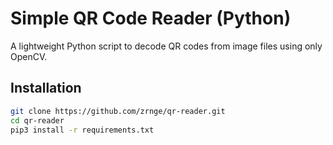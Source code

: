 # Simple QR Code Reader (Python)

A lightweight Python script to decode QR codes from image files using only OpenCV.

## Installation
```bash
git clone https://github.com/zrnge/qr-reader.git
cd qr-reader
pip3 install -r requirements.txt
